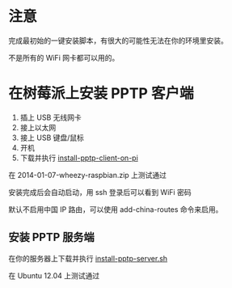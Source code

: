 # 注意
完成最初始的一键安装脚本，有很大的可能性无法在你的环境里安装。

不是所有的 WiFi 网卡都可以用的。

# 在树莓派上安装 PPTP 客户端
1. 插上 USB 无线网卡
2. 接上以太网
3. 接上 USB 键盘/鼠标
4. 开机
5. 下载并执行 [install-pptp-client-on-pi](https://github.com/chaifeng/hairy-robot/raw/master/install-pptp-client-on-pi.sh)

在 2014-01-07-wheezy-raspbian.zip 上测试通过

安装完成后会自动启动，用 ssh 登录后可以看到 WiFi 密码

默认不启用中国 IP 路由，可以使用 add-china-routes 命令来启用。

## 安装 PPTP 服务端
在你的服务器上下载并执行 [install-pptp-server.sh](https://github.com/chaifeng/hairy-robot/raw/master/install-pptp-server.sh)

在 Ubuntu 12.04 上测试通过

